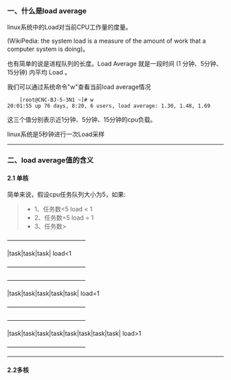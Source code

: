 ### 一、什么是load average
linux系统中的Load对当前CPU工作量的度量。

 (WikiPedia: the system load is a measure of the amount of work that a computer system is doing)。

也有简单的说是进程队列的长度。Load Average 就是一段时间 (1 分钟、5分钟、15分钟) 内平均 Load 。
 
 我们可以通过系统命令"w"查看当前load average情况
```shell
    [root@CNC-BJ-5-3N1 ~]# w
20:01:55 up 76 days, 8:20, 6 users, load average: 1.30, 1.48, 1.69
```
这三个值分别表示近1分钟、5分钟、15分钟的cpu负载。

linux系统是5秒钟进行一次Load采样

---

### 二、load average值的含义

#### 2.1 单核
简单来说，假设cpu任务队列大小为5，如果:
>- 1、任务数<5  load < 1
>- 2、任务数=5  load = 1
>- 3、任务数>

—————————————

|task|task|task|                                        load<1
 
—————————————


—————————————

|task|task|task|task|task|                          load=1
 
—————————————


—————————————

|task|task|task|task|task|task|task|task|                          load>1
 
—————————————



------

#### 2.2多核
<!--stackedit_data:
eyJoaXN0b3J5IjpbMTgxMTU4ODA4M119
-->